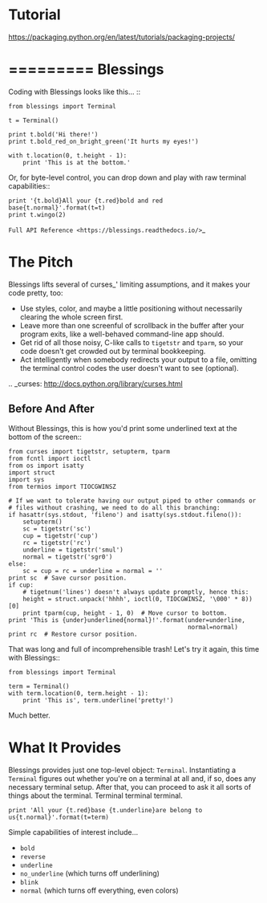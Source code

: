 # Tutorial
https://packaging.python.org/en/latest/tutorials/packaging-projects/

=========
Blessings
=========

Coding with Blessings looks like this... ::

    from blessings import Terminal

    t = Terminal()

    print t.bold('Hi there!')
    print t.bold_red_on_bright_green('It hurts my eyes!')

    with t.location(0, t.height - 1):
        print 'This is at the bottom.'

Or, for byte-level control, you can drop down and play with raw terminal
capabilities::

    print '{t.bold}All your {t.red}bold and red base{t.normal}'.format(t=t)
    print t.wingo(2)

`Full API Reference <https://blessings.readthedocs.io/>`_

The Pitch
=========

Blessings lifts several of curses_' limiting assumptions, and it makes your
code pretty, too:

* Use styles, color, and maybe a little positioning without necessarily
  clearing the whole
  screen first.
* Leave more than one screenful of scrollback in the buffer after your program
  exits, like a well-behaved command-line app should.
* Get rid of all those noisy, C-like calls to ``tigetstr`` and ``tparm``, so
  your code doesn't get crowded out by terminal bookkeeping.
* Act intelligently when somebody redirects your output to a file, omitting the
  terminal control codes the user doesn't want to see (optional).

.. _curses: http://docs.python.org/library/curses.html

Before And After
----------------

Without Blessings, this is how you'd print some underlined text at the bottom
of the screen::

    from curses import tigetstr, setupterm, tparm
    from fcntl import ioctl
    from os import isatty
    import struct
    import sys
    from termios import TIOCGWINSZ

    # If we want to tolerate having our output piped to other commands or
    # files without crashing, we need to do all this branching:
    if hasattr(sys.stdout, 'fileno') and isatty(sys.stdout.fileno()):
        setupterm()
        sc = tigetstr('sc')
        cup = tigetstr('cup')
        rc = tigetstr('rc')
        underline = tigetstr('smul')
        normal = tigetstr('sgr0')
    else:
        sc = cup = rc = underline = normal = ''
    print sc  # Save cursor position.
    if cup:
        # tigetnum('lines') doesn't always update promptly, hence this:
        height = struct.unpack('hhhh', ioctl(0, TIOCGWINSZ, '\000' * 8))[0]
        print tparm(cup, height - 1, 0)  # Move cursor to bottom.
    print 'This is {under}underlined{normal}!'.format(under=underline,
                                                      normal=normal)
    print rc  # Restore cursor position.

That was long and full of incomprehensible trash! Let's try it again, this time
with Blessings::

    from blessings import Terminal

    term = Terminal()
    with term.location(0, term.height - 1):
        print 'This is', term.underline('pretty!')

Much better.

What It Provides
================

Blessings provides just one top-level object: ``Terminal``. Instantiating a
``Terminal`` figures out whether you're on a terminal at all and, if so, does
any necessary terminal setup. After that, you can proceed to ask it all sorts
of things about the terminal. Terminal terminal terminal.


    print 'All your {t.red}base {t.underline}are belong to us{t.normal}'.format(t=term)

Simple capabilities of interest include...

* ``bold``
* ``reverse``
* ``underline``
* ``no_underline`` (which turns off underlining)
* ``blink``
* ``normal`` (which turns off everything, even colors)